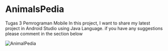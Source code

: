 # AnimalsPedia
Tugas 3 Pemrograman Mobile 
In this project, I want to share my latest project in Android Studio using Java Language. 
if you have any suggestions please comment in the section below

![AnimalPedia](https://user-images.githubusercontent.com/93851667/144227053-7bbe0166-89c6-4f22-b6a2-3efe8bf73968.gif)
